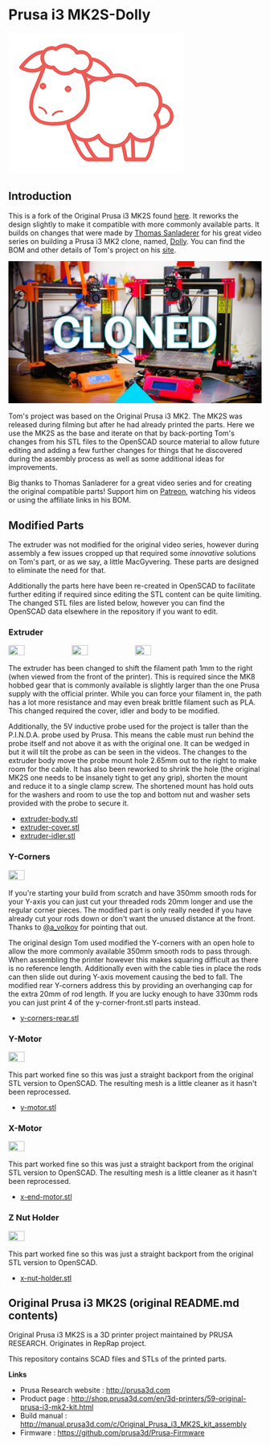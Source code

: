 # Prusa i3 MK2S-Dolly

![Dolly](Images/Dolly.png)

## Introduction

This is a fork of the Original Prusa i3 MK2S found [here](https://github.com/prusa3d/Original-Prusa-i3/tree/MK2S). It reworks the design slightly to make it compatible with more commonly available parts. It builds on changes that were made by [Thomas Sanladerer](https://www.youtube.com/channel/UCb8Rde3uRL1ohROUVg46h1A) for his great video series on building a Prusa i3 MK2 clone, named, [Dolly](https://en.wikipedia.org/wiki/Dolly_%28sheep%29). You can find the BOM and other details of Tom's project on his [site](toms3d.org/dolly/).

[![Cloned](Images/Video.jpg)](https://www.youtube.com/playlist?list=PLDJMid0lOOYkdh8jCqIw7AFIHQiuKbSKZ)

Tom's project was based on the Original Prusa i3 MK2. The MK2S was released during filming but after he had already printed the parts. Here we use the MK2S as the base and iterate on that by back-porting Tom's changes from his STL files to the OpenSCAD source material to allow future editing and adding a few further changes for things that he discovered during the assembly process as well as some additional ideas for improvements.

Big thanks to Thomas Sanladerer for a great video series and for creating the original compatible parts! Support him on [Patreon](https://www.patreon.com/toms3dp), watching his videos or using the affiliate links in his BOM.

## Modified Parts

The extruder was not modified for the original video series, however during assembly a few issues cropped up that required some _innovative_ solutions on Tom's part, or as we say, a little MacGyvering. These parts are designed to eliminate the need for that.

Additionally the parts here have been re-created in OpenSCAD to facilitate further editing if required since editing the STL content can be quite limiting. The changed STL files are listed below, however you can find the OpenSCAD data elsewhere in the repository if you want to edit.

### Extruder

<img src="https://github.com/ardenpm/Original-Prusa-i3/raw/MK2S-Dolly/Images/extruder-body.png" width="25%" height="25%"><img src="https://github.com/ardenpm/Original-Prusa-i3/raw/MK2S-Dolly/Images/extruder-cover.png" width="25%" height="25%"><img src="https://github.com/ardenpm/Original-Prusa-i3/raw/MK2S-Dolly/Images/extruder-idler.png" width="25%" height="25%">

The extruder has been changed to shift the filament path 1mm to the right (when viewed from the front of the printer). This is required since the MK8 hobbed gear that is commonly available is slightly larger than the one Prusa supply with the official printer. While you can force your filament in, the path has a lot more resistance and may even break brittle filament such as PLA. This changed required the cover, idler and body to be modified.

Additionally, the 5V inductive probe used for the project is taller than the P.I.N.D.A. probe used by Prusa. This means the cable must run behind the probe itself and not above it as with the original one. It can be wedged in but it will tilt the probe as can be seen in the videos. The changes to the extruder body move the probe mount hole 2.65mm out to the right to make room for the cable. It has also been reworked to shrink the hole (the original MK2S one needs to be insanely tight to get any grip), shorten the mount and reduce it to a single clamp screw. The shortened mount has hold outs for the washers and room to use the top and bottom nut and washer sets provided with the probe to secure it.

* [extruder-body.stl](Printed-Parts/stl/extruder-body.stl)
* [extruder-cover.stl](Printed-Parts/stl/extruder-cover.stl)
* [extruder-idler.stl](Printed-Parts/stl/extruder-idler.stl)

### Y-Corners

<img src="https://github.com/ardenpm/Original-Prusa-i3/raw/MK2S-Dolly/Images/y-corners-rear.png" width="25%" height="25%">

If you're starting your build from scratch and have 350mm smooth rods for your Y-axis you can just cut your threaded rods 20mm longer and use the regular corner pieces. The modified part is only really needed if you have already cut your rods down or don't want the unused distance at the front. Thanks to [@a_volkov](https://twitter.com/a_volkov) for pointing that out.

The original design Tom used modified the Y-corners with an open hole to allow the more commonly available 350mm smooth rods to pass through. When assembling the printer however this makes squaring difficult as there is no reference length. Additionally even with the cable ties in place the rods can then slide out during Y-axis movement causing the bed to fall. The modified rear Y-corners address this by providing an overhanging cap for the extra 20mm of rod length. If you are lucky enough to have 330mm rods you can just print 4 of the y-corner-front.stl parts instead.

* [y-corners-rear.stl](Printed-Parts/stl/y-corners-rear.stl)

### Y-Motor

<img src="https://github.com/ardenpm/Original-Prusa-i3/raw/MK2S-Dolly/Images/y-motor.png" width="25%" height="25%">

This part worked fine so this was just a straight backport from the original STL version to OpenSCAD. The resulting mesh is a little cleaner as it hasn't been reprocessed.

* [y-motor.stl](Printed-Parts/stl/y-motor.stl)

### X-Motor

<img src="https://github.com/ardenpm/Original-Prusa-i3/raw/MK2S-Dolly/Images/x-end-motor.png" width="25%" height="25%">

This part worked fine so this was just a straight backport from the original STL version to OpenSCAD. The resulting mesh is a little cleaner as it hasn't been reprocessed.

* [x-end-motor.stl](Printed-Parts/stl/x-end-motor.stl)

### Z Nut Holder

<img src="https://github.com/ardenpm/Original-Prusa-i3/raw/MK2S-Dolly/Images/x-nut-holder.png" width="25%" height="25%">

This part worked fine so this was just a straight backport from the original STL version to OpenSCAD.

* [x-nut-holder.stl](Printed-Parts/stl/x-nut-holder.stl)

## Original Prusa i3 MK2S (original README.md contents)

Original Prusa i3 MK2S is a 3D printer project maintained by PRUSA RESEARCH.
Originates in RepRap project.

This repository contains SCAD files and STLs of the printed parts.

**Links**

 * Prusa Research website : http://prusa3d.com
 * Product page : http://shop.prusa3d.com/en/3d-printers/59-original-prusa-i3-mk2-kit.html
 * Build manual : http://manual.prusa3d.com/c/Original_Prusa_i3_MK2S_kit_assembly
 * Firmware : https://github.com/prusa3d/Prusa-Firmware
